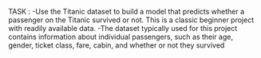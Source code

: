 TASK :  -Use the Titanic dataset to build a model that predicts whether a
         passenger on the Titanic survived or not. This is a classic beginner
         project with readily available data.
        -The dataset typically used for this project contains information
         about individual passengers, such as their age, gender, ticket
         class, fare, cabin, and whether or not they survived
